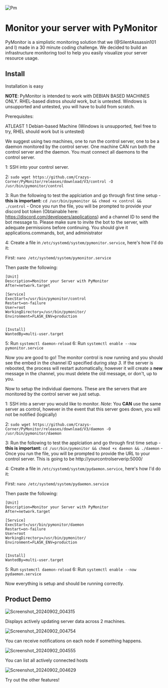 
![Pm](https://github.com/user-attachments/assets/c9fbc9e9-eef6-47f9-ad28-3eef9306ce3c)


# Monitor your server with PyMonitor

PyMonitor is a simplistic monitoring solution that we (@SilentAssassin101 and I) made in a 30 minute coding challenge. We decided to build an infrastructure monitoring tool to help you easily visualize your server resource usage. 

## Install

Installation is easy

**NOTE**: PyMonitor is intended to work with DEBIAN BASED MACHINES ONLY. RHEL-based distros *should* work, but is untested. Windows is unsupported and untested, you will have to build from scratch. 

Prerequisites:
 
ATLEAST 1 Debian-based Machine (Windows is unsupported, feel free to try, RHEL should work but is untested)

   We suggest using two machines, one to run the control server, one to be a daemon monitored by the control server. One machine CAN run both the control server and the daemon. You must connect all daemons to the control server. 
   
1: SSH into your control server. 

2: `sudo wget https://github.com/Crazys-Corner/PyMonitor/releases/download/V3/control -O /usr/bin/pymonitor/control` 

3: Run the following to test the applciation and go through first time setup - **this is important:** `cd /usr/bin/pymonitor && chmod +x control && ./control` - Once you run the file, you will be prompted to provide your discord bot token (Obtainable here: https://discord.com/developers/applications) and a channel ID to send the bot message to. Please make sure to invite the bot to the server, with adequate permissions before continuing. You should give it applications.commands, bot, and administrator

4: Create a file in `/etc/systemd/system/pymonitor.service`, here's how I'd do it:

First:
`nano /etc/systemd/system/pymonitor.service`

Then paste the following:

```
[Unit]
Description=Monitor your Server with PyMonitor
After=network.target

[Service]
ExecStart=/usr/bin/pymonitor/control
Restart=on-failure
User=root
WorkingDirectory=/usr/bin/pymonitor/
Environment=FLASK_ENV=production


[Install]
WantedBy=multi-user.target
```

5: Run `systemctl daemon-reload`
6: Run `systemctl enable --now pymonitor.service`

Now you are good to go! The monitor control is now running and you should see the embed in the channel ID specified during *step 3*. If the server is rebooted, the process will restart automatically, however it will create a **new** message in the channel, you must delete the old message, or don't, up to you.

Now to setup the individual daemons. These are the servers that are monitored by the control server we just setup. 

1: SSH into a server you would like to monitor. *Note*: You **CAN** use the same server as control, however in the event that this server goes down, you will not be notified (logically) 

2: `sudo wget https://github.com/Crazys-Corner/PyMonitor/releases/download/V3/daemon -O /usr/bin/pymonitor/daemon`

3: Run the following to test the applciation and go through first time setup - **this is important:** `cd /usr/bin/pymonitor && chmod +x daemon && ./daemon` - Once you run the file, you will be prompted to provide the URL to your control server. This is going to be http://yourcontrolserverip:5000/

4: Create a file in `/etc/systemd/system/pydaemon.service`, here's how I'd do it:

First:
`nano /etc/systemd/system/pydaemon.service`

Then paste the following:

```
[Unit]
Description=Monitor your Server with PyMonitor
After=network.target

[Service]
ExecStart=/usr/bin/pymonitor/daemon
Restart=on-failure
User=root
WorkingDirectory=/usr/bin/pymonitor/
Environment=FLASK_ENV=production


[Install]
WantedBy=multi-user.target
```

5: Run `systemctl daemon-reload`
6: Run `systemctl enable --now pydaemon.service`

Now everything is setup and should be running correctly. 

## Product Demo

![Screenshot_20240902_004315](https://github.com/user-attachments/assets/be2cd378-4aa7-4e56-9659-22ca29e42100)


Displays actively updating server data across 2 machines. 

![Screenshot_20240902_004754](https://github.com/user-attachments/assets/ada859e0-ca66-4196-86dc-d4aae6494928)


You can receive notifications on each node if something happens.

![Screenshot_20240902_004555](https://github.com/user-attachments/assets/bc8f718b-657f-4941-8268-86dc4af94595)

You can list all actively connected hosts

![Screenshot_20240902_004629](https://github.com/user-attachments/assets/467ec06a-f226-4640-ac15-caf9d49e3e11)

Try out the other features!


